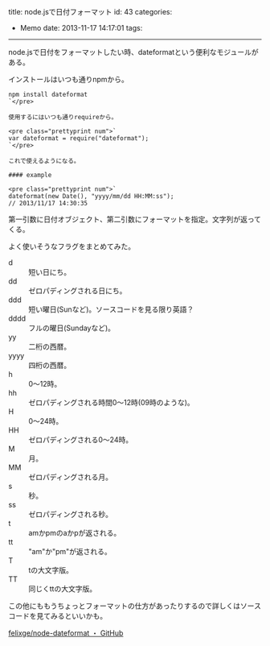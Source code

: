 title: node.jsで日付フォーマット
id: 43
categories:
  - Memo
date: 2013-11-17 14:17:01
tags:
---

node.jsで日付をフォーマットしたい時、dateformatという便利なモジュールがある。

<!--more-->

インストールはいつも通りnpmから。

    npm install dateformat
    `</pre>

    使用するにはいつも通りrequireから。

    <pre class="prettyprint num">`
    var dateformat = require("dateformat");
    `</pre>

    これで使えるようになる。

    #### example

    <pre class="prettyprint num">`
    dateformat(new Date(), "yyyy/mm/dd HH:MM:ss");
    // 2013/11/17 14:30:35

第一引数に日付オブジェクト、第二引数にフォーマットを指定。文字列が返ってくる。

よく使いそうなフラグをまとめてみた。

<dl>
<dt>d</dt>
<dd>短い日にち。</dd>
<dt>dd</dt>
<dd>ゼロパディングされる日にち。</dd>
<dt>ddd</dt>
<dd>短い曜日(Sunなど)。ソースコードを見る限り英語？</dd>
<dt>dddd</dt>
<dd>フルの曜日(Sundayなど)。</dd>
<dt>yy</dt>
<dd>二桁の西暦。</dd>
<dt>yyyy</dt>
<dd>四桁の西暦。</dd>
<dt>h</dt>
<dd>0～12時。</dd>
<dt>hh</dt>
<dd>ゼロパディングされる時間0～12時(09時のような)。</dd>
<dt>H</dt>
<dd>0～24時。</dd>
<dt>HH</dt>
<dd>ゼロパディングされる0～24時。</dd>
<dt>M</dt>
<dd>月。</dd>
<dt>MM</dt>
<dd>ゼロパディングされる月。</dd>
<dt>s</dt>
<dd>秒。</dd>
<dt>ss</dt>
<dd>ゼロパディングされる秒。</dd>
<dt>t</dt>
<dd>amかpmのaかpが返される。</dd>
<dt>tt</dt>
<dd>"am"か"pm"が返される。</dd>
<dt>T</dt>
<dd>tの大文字版。</dd>
<dt>TT</dt>
<dd>同じくttの大文字版。</dd>
</dl>

この他にももうちょっとフォーマットの仕方があったりするので詳しくはソースコードを見てみるといいかも。

[felixge/node-dateformat ・ GitHub](https://github.com/felixge/node-dateformat)
